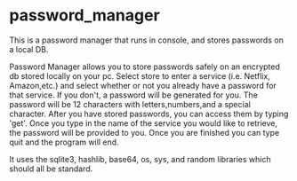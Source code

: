 # password_manager
This is a password manager that runs in console, and stores passwords on a local DB.

Password Manager allows you to store passwords safely on an encrypted db stored locally on your pc. Select store to enter a
service (i.e. Netflix, Amazon,etc.) and select whether or not you already have a password for that service. If you don't, a 
password will be generated for you. The password will be 12 characters with letters,numbers,and a special character. After you
have stored passwords, you can access them by typing 'get'. Once you type in the name of the service you would like to retrieve,
the password will be provided to you. Once you are finished you can type quit and the program will end.

It uses the sqlite3, hashlib, base64, os, sys, and random libraries which should all be standard.
